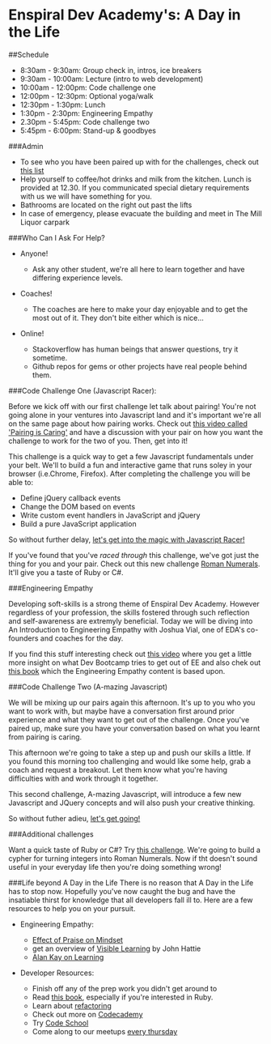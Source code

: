 Enspiral Dev Academy's: A Day in the Life
=================

##Schedule

- 8:30am - 9:30am: Group check in, intros, ice breakers
- 9:30am - 10:00am: Lecture (intro to web development)
- 10:00am - 12:00pm: Code challenge one
- 12:00pm - 12:30pm: Optional yoga/walk
- 12:30pm - 1:30pm: Lunch
- 1:30pm - 2:30pm: Engineering Empathy
- 2.30pm - 5:45pm: Code challenge two
- 5:45pm - 6:00pm: Stand-up & goodbyes


###Admin

- To see who you have been paired up with for the challenges, check out [this list](pairing-list.md)
- Help yourself to coffee/hot drinks and milk from the kitchen. Lunch is provided at 12.30. If you communicated special dietary requirements with us we will have something for you.
- Bathrooms are located on the right out past the lifts
- In case of emergency, please evacuate the building and meet in The Mill Liquor carpark

###Who Can I Ask For Help?

- Anyone!
  - Ask any other student, we're all here to learn together and have differing experience levels.

- Coaches!
  - The coaches are here to make your day enjoyable and to get the most out of it. They don't bite either which is nice...

- Online!
  - Stackoverflow has human beings that answer questions, try it sometime.
  - Github repos for gems or other projects have real people behind them.


###Code Challenge One (Javascript Racer): 

Before we kick off with our first challenge let talk about pairing! You're not going alone in your ventures into Javascript land and it's important we're all on the same page about how pairing works. Check out [this video called 'Pairing is Caring'](http://vimeo.com/76662569) and have a discussion with your pair on how you want the challenge to work for the two of you. Then, get into it!

This challenge is a quick way to get a few Javascript fundamentals under your belt. We'll to build a fun and interactive game that runs soley in your browser (i.e.Chrome, Firefox). After completing the challenge you will be able to:
* Define jQuery callback events
* Change the DOM based on events
* Write custom event handlers in JavaScript and jQuery
* Build a pure JavaScript application

So without further delay, [let's get into the magic with Javascript Racer!](javascript-racer.md)

If you've found that you've *raced through* this challenge, we've got just the thing for you and your pair. Check out this new challenge [Roman Numerals](roman-numerals.md). It'll give you a taste of Ruby or C#.

###Engineering Empathy

Developing soft-skills is a strong theme of Enspiral Dev Academy. However regardless of your profession, the skills fostered through such reflection and self-awareness are extremyly beneficial. Today we will be diving into An Introduction to Engineering Empathy with Joshua Vial, one of EDA's co-founders and coaches for the day.

If you find this stuff interesting check out [this video](http://vimeo.com/82610073) where you get a little more insight on what Dev Bootcamp tries to get out of EE and also chek out [this book](http://www.siyli.org/learn-more/read-the-book/) which the Engineering Empathy content is based upon.

###Code Challenge Two (A-mazing Javascript)

We will be mixing up our pairs again this afternoon. It's up to you who you want to work with, but maybe have a conversation first around prior experience and what they want to get out of the challenge. Once you've paired up, make sure you have your conversation based on what you learnt from pairing is caring.

This afternoon we're going to take a step up and push our skills a little. If you found this morning too challenging and would like some help, grab a coach and request a breakout. Let them know what you're having difficulties with and work through it together.

This second challenge, A-mazing Javascript, will introduce a few new Javascript and JQuery concepts and will also push your creative thinking.

So without futher adieu, [let's get going!](a-mazing-javascript.md)

###Additional challenges

Want a quick taste of Ruby or C#? Try [this challenge](roman-numerals.md). We're going to build a cypher for turning integers into Roman Numerals. Now if tht doesn't sound useful in your everyday life then you're doing something wrong!


###Life beyond A Day in the Life
There is no reason that A Day in the Life has to stop now. Hopefully you've now caught the bug and have the insatiable thirst for knowledge that all developers fall ill to. Here are a few resources to help you on your pursuit.

- Engineering Empathy:
  - [Effect of Praise on Mindset](http://www.youtube.com/watch?v=TTXrV0_3UjY)
  - get an overview of [Visible Learning](http://visible-learning.org/glossary/) by John Hattie
  - [Alan Kay on Learning](http://www.youtube.com/watch?v=50L44hEtVos)

- Developer Resources:
  - Finish off any of the prep work you didn't get around to
  - Read [this book](https://github.com/skmetz/poodr), especially if you're interested in Ruby.
  - Learn about [refactoring](http://sourcemaking.com/refactoring)
  - Check out more on [Codecademy](http://www.codecademy.com/)
  - Try [Code School](https://www.codeschool.com/)
  - Come along to our meetups [every thursday](http://www.meetup.com/Enspiral-Dev-Academy-Meetup/)


